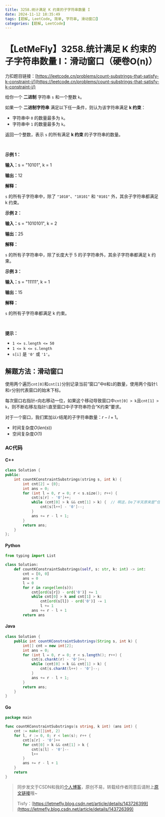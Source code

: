 ```yaml
---
title: 3258.统计满足 K 约束的子字符串数量 I
date: 2024-11-12 18:35:49
tags: [题解, LeetCode, 简单, 字符串, 滑动窗口]
categories: [题解, LeetCode]
---
```


# 【LetMeFly】3258.统计满足 K 约束的子字符串数量 I：滑动窗口（硬卷O(n)）

力扣题目链接：[https://leetcode.cn/problems/count-substrings-that-satisfy-k-constraint-i/](https://leetcode.cn/problems/count-substrings-that-satisfy-k-constraint-i/)

<p>给你一个 <strong>二进制</strong> 字符串 <code>s</code> 和一个整数 <code>k</code>。</p>

<p>如果一个 <strong>二进制字符串</strong> 满足以下任一条件，则认为该字符串满足 <strong>k 约束</strong>：</p>

<ul>
	<li>字符串中 <code>0</code> 的数量最多为 <code>k</code>。</li>
	<li>字符串中 <code>1</code> 的数量最多为 <code>k</code>。</li>
</ul>

<p>返回一个整数，表示 <code>s</code> 的所有满足 <strong>k 约束 </strong>的<span data-keyword="substring-nonempty">子字符串</span>的数量。</p>

<p>&nbsp;</p>

<p><strong class="example">示例 1：</strong></p>

<div class="example-block">
<p><strong>输入：</strong><span class="example-io">s = "10101", k = 1</span></p>

<p><strong>输出：</strong><span class="example-io">12</span></p>

<p><strong>解释：</strong></p>

<p><code>s</code> 的所有子字符串中，除了 <code>"1010"</code>、<code>"10101"</code> 和 <code>"0101"</code> 外，其余子字符串都满足 k 约束。</p>
</div>

<p><strong class="example">示例 2：</strong></p>

<div class="example-block">
<p><strong>输入：</strong><span class="example-io">s = "1010101", k = 2</span></p>

<p><strong>输出：</strong><span class="example-io">25</span></p>

<p><strong>解释：</strong></p>

<p><code>s</code> 的所有子字符串中，除了长度大于 5 的子字符串外，其余子字符串都满足 k 约束。</p>
</div>

<p><strong class="example">示例 3：</strong></p>

<div class="example-block">
<p><strong>输入：</strong><span class="example-io">s = "11111", k = 1</span></p>

<p><strong>输出：</strong><span class="example-io">15</span></p>

<p><strong>解释：</strong></p>

<p><code>s</code> 的所有子字符串都满足 k 约束。</p>
</div>

<p>&nbsp;</p>

<p><strong>提示：</strong></p>

<ul>
	<li><code>1 &lt;= s.length &lt;= 50</code></li>
	<li><code>1 &lt;= k &lt;= s.length</code></li>
	<li><code>s[i]</code> 是 <code>'0'</code> 或 <code>'1'</code>。</li>
</ul>


    
## 解题方法：滑动窗口

使用两个遍历`cnt[0]`和`cnt[1]`分别记录当前“窗口”中`0`和`1`的数量，使用两个指针`l`和`r`分别代表窗口的始末下标。

每次窗口右指针`r`向右移动一位，如果这个移动导致窗口中`cnt[0] > k`且`cnt[1] > k`，则不断右移左指针`l`直至窗口中子字符串符合“K约束”要求。

对于一个窗口，我们累加以`r`结尾的子字符串数量：$r - l + 1$。

+ 时间复杂度$O(len(s))$
+ 空间复杂度$O(1)$

### AC代码

#### C++

```cpp
class Solution {
public:
    int countKConstraintSubstrings(string s, int k) {
        int cnt[2] = {0};
        int ans = 0;
        for (int l = 0, r = 0; r < s.size(); r++) {
            cnt[s[r] - '0']++;
            while (cnt[0] > k && cnt[1] > k) {  // 啊这，De了半天原来是“任一”
                cnt[s[l++] - '0']--;
            }
            ans += r - l + 1;
        }
        return ans;
    }
};
```

#### Python

```python
from typing import List

class Solution:
    def countKConstraintSubstrings(self, s: str, k: int) -> int:
        cnt = [0, 0]
        ans = 0
        l = 0
        for r in range(len(s)):
            cnt[ord(s[r]) - ord('0')] += 1
            while cnt[0] > k and cnt[1] > k:
                cnt[ord(s[l]) - ord('0')] -= 1
                l += 1
            ans += r - l + 1
        return ans
```

#### Java

```java
class Solution {
    public int countKConstraintSubstrings(String s, int k) {
        int[] cnt = new int[2];
        int ans = 0;
        for (int l = 0, r = 0; r < s.length(); r++) {
            cnt[s.charAt(r) - '0']++;
            while (cnt[0] > k && cnt[1] > k) {
                cnt[s.charAt(l++) - '0']--;
            }
            ans += r - l + 1;
        }
        return ans;
    }
}
```

#### Go

```go
package main

func countKConstraintSubstrings(s string, k int) (ans int) {
    cnt := make([]int, 2)
    for l, r := 0, 0; r < len(s); r++ {
        cnt[s[r] - '0']++
        for cnt[0] > k && cnt[1] > k {
            cnt[s[l] - '0']--
            l++
        }
        ans += r - l + 1
    }
    return
}
```

> 同步发文于CSDN和我的[个人博客](https://blog.letmefly.xyz/)，原创不易，转载经作者同意后请附上[原文链接](https://blog.letmefly.xyz/2024/11/12/LeetCode%203258.%E7%BB%9F%E8%AE%A1%E6%BB%A1%E8%B6%B3K%E7%BA%A6%E6%9D%9F%E7%9A%84%E5%AD%90%E5%AD%97%E7%AC%A6%E4%B8%B2%E6%95%B0%E9%87%8FI/)哦~
>
> Tisfy：[https://letmefly.blog.csdn.net/article/details/143726399](https://letmefly.blog.csdn.net/article/details/143726399)
